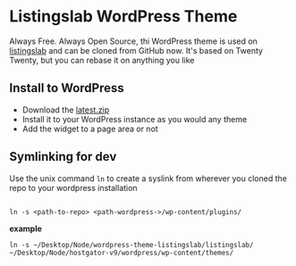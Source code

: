 
# Listingslab WordPress Theme

Always Free. Always Open Source, thi WordPress theme is used on [listingslab](https://listingslab.com) and can be cloned from GitHub now. It's based on 
Twenty Twenty, but you can rebase it on anything you like

## Install to WordPress

- Download the [latest.zip](https://github.com/listingslab-software/wordpress-theme-pwa/blob/master/latest.zip?raw=true)
- Install it to your WordPress instance as you would any theme
- Add the widget to a page area or not

## Symlinking for dev

Use the unix command `ln` to create a syslink from wherever you cloned the repo to your wordpress installation

```

ln -s <path-to-repo> <path-wordpress->/wp-content/plugins/

```
__example__
```
ln -s ~/Desktop/Node/wordpress-theme-listingslab/listingslab/ ~/Desktop/Node/hostgator-v9/wordpress/wp-content/themes/
```
